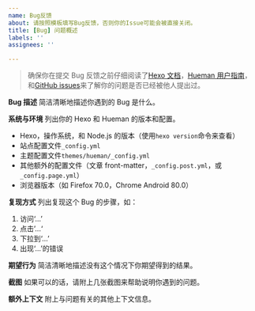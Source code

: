 ```yaml
---
name: Bug反馈
about: 请按照模板填写Bug反馈，否则你的Issue可能会被直接关闭。
title: [Bug] 问题概述
labels: ''
assignees: ''

---
```


> 确保你在提交 Bug 反馈之前仔细阅读了[Hexo 文档](https://hexo.io/zh-cn/)，[Hueman 用户指南](https://ppoffice.github.io/hexo-theme-hueman/tags/Hueman%E7%94%A8%E6%88%B7%E6%8C%87%E5%8D%97/)，和[GitHub issues](https://github.com/ppoffice/hexo-theme-hueman/issues)来了解你的问题是否已经被他人提出过。

**Bug 描述**
简洁清晰地描述你遇到的 Bug 是什么。

**系统与环境**
列出你的 Hexo 和 Hueman 的版本和配置。

- Hexo，操作系统，和 Node.js 的版本（使用`hexo version`命令来查看）
- 站点配置文件`_config.yml`
- 主题配置文件`themes/hueman/_config.yml`
- 其他额外的配置文件（文章 front-matter，`_config.post.yml`，或`_config.page.yml`）
- 浏览器版本（如 Firefox 70.0，Chrome Android 80.0）

**复现方式**
列出复现这个 Bug 的步骤，如：

1. 访问‘...’
2. 点击’...‘
3. 下拉到‘...’
4. 出现‘...’的错误

**期望行为**
简洁清晰地描述没有这个情况下你期望得到的结果。

**截图**
如果可以的话，请附上几张截图来帮助说明你遇到的问题。

**额外上下文**
附上与问题有关的其他上下文信息。

